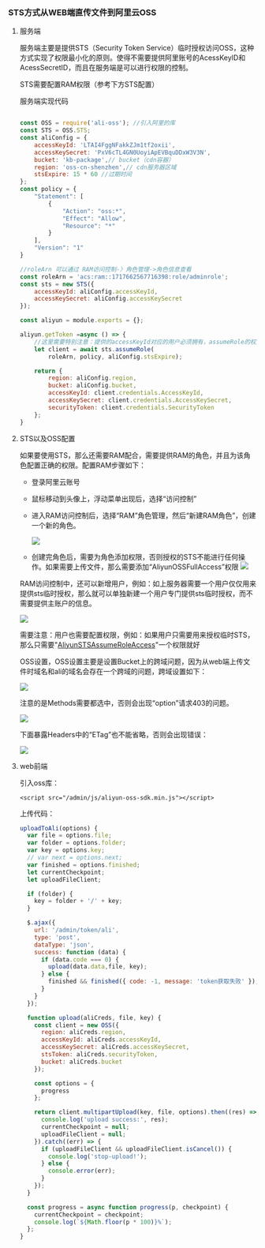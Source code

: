 ### STS方式从WEB端直传文件到阿里云OSS

1. 服务端

   服务端主要是提供STS（Security Token Service）临时授权访问OSS，这种方式实现了权限最小化的原则。使得不需要提供阿里账号的AcessKeyID和AcessSecretID，而且在服务端是可以进行权限的控制。

   STS需要配置RAM权限（参考下方STS配置）

   服务端实现代码

   ```javascript
   
   const OSS = require('ali-oss'); //引入阿里的库
   const STS = OSS.STS;
   const aliConfig = {
       accessKeyId: 'LTAI4FggNFakkZJm1tf2oxii',
       accessKeySecret: 'PxV6cTL4GN0UoyiApEVBquDDxW3V3N',
       bucket: 'kb-package',// bucket（cdn容器）
       region: 'oss-cn-shenzhen',// cdn服务器区域
       stsExpire: 15 * 60 //过期时间
   };
   const policy = {
       "Statement": [
           {
               "Action": "oss:*",
               "Effect": "Allow",
               "Resource": "*"
           }
       ],
       "Version": "1"
   }
   
   //roleArn 可以通过 RAM访问控制-〉角色管理->角色信息查看
   const roleArn = 'acs:ram::1717662567716398:role/adminrole';
   const sts = new STS({
       accessKeyId: aliConfig.accessKeyId,
       accessKeySecret: aliConfig.accessKeySecret
   });
   
   const aliyun = module.exports = {};
   
   aliyun.getToken =async () => {
       //这里需要特别注意：提供的accessKeyId对应的用户必须拥有，assumeRole的权限，否则调用会失败。
       let client = await sts.assumeRole(
           roleArn, policy, aliConfig.stsExpire); 
   
       return {
           region: aliConfig.region,
           bucket: aliConfig.bucket,
           accessKeyId: client.credentials.AccessKeyId,
           accessKeySecret: client.credentials.AccessKeySecret,
           securityToken: client.credentials.SecurityToken
       };
   }
   ```

   

2. STS以及OSS配置

   如果要使用STS，那么还需要RAM配合，需要提供RAM的角色，并且为该角色配置正确的权限。配置RAM步骤如下：

   * 登录阿里云账号

   * 鼠标移动到头像上，浮动菜单出现后，选择“访问控制”

   * 进入RAM访问控制后，选择“RAM”角色管理，然后“新建RAM角色”，创建一个新的角色。

     ![](./images/image1.png)

   * 创建完角色后，需要为角色添加权限，否则授权的STS不能进行任何操作。如果需要上传文件，那么需要添加“AliyunOSSFullAccess”权限
     ![](./images/image2.png)

   RAM访问控制中，还可以新增用户，例如：如上服务器需要一个用户仅仅用来提供sts临时授权，那么就可以单独新建一个用户专门提供sts临时授权，而不需要提供主账户的信息。

   ![](./images/image3.png)

   需要注意：用户也需要配置权限，例如：如果用户只需要用来授权临时STS，那么只需要"[AliyunSTSAssumeRoleAccess](https://ram.console.aliyun.com/policies/AliyunSTSAssumeRoleAccess/System)"一个权限就好

   OSS设置，OSS设置主要是设置Bucket上的跨域问题，因为从web端上传文件时域名和ali的域名会存在一个跨域的问题，跨域设置如下：

   ![](./images/image4.png)

   注意的是Methods需要都选中，否则会出现“option”请求403的问题。

   ![](./images/image5.png)

   下面暴露Headers中的“ETag”也不能省略，否则会出现错误：

   ![](./images/image6.png)

3. web前端

   引入oss库：

   ```
   <script src="/admin/js/aliyun-oss-sdk.min.js"></script>
   ```

   上传代码：

   ```javascript
   uploadToAli(options) {
     var file = options.file;
     var folder = options.folder;
     var key = options.key;
     // var next = options.next;
     var finished = options.finished;
     let currentCheckpoint;
     let uploadFileClient;
   
     if (folder) {
       key = folder + '/' + key;
     }
   
     $.ajax({
       url: '/admin/token/ali',
       type: 'post',
       dataType: 'json',
       success: function (data) {
         if (data.code === 0) {
           upload(data.data,file, key);
         } else {
           finished && finished({ code: -1, message: 'token获取失败' });
         }
       }
     });
   
     function upload(aliCreds, file, key) {
       const client = new OSS({
         region: aliCreds.region,
         accessKeyId: aliCreds.accessKeyId,
         accessKeySecret: aliCreds.accessKeySecret,
         stsToken: aliCreds.securityToken,
         bucket: aliCreds.bucket
       });
   
       const options = {
         progress
       };
   
       return client.multipartUpload(key, file, options).then((res) => {
         console.log('upload success:', res);
         currentCheckpoint = null;
         uploadFileClient = null;
       }).catch((err) => {
         if (uploadFileClient && uploadFileClient.isCancel()) {
           console.log('stop-upload!');
         } else {
           console.error(err);
         }
       });
     }
   
     const progress = async function progress(p, checkpoint) {
       currentCheckpoint = checkpoint;
       console.log(`${Math.floor(p * 100)}%`);
     };
   }
   ```

   